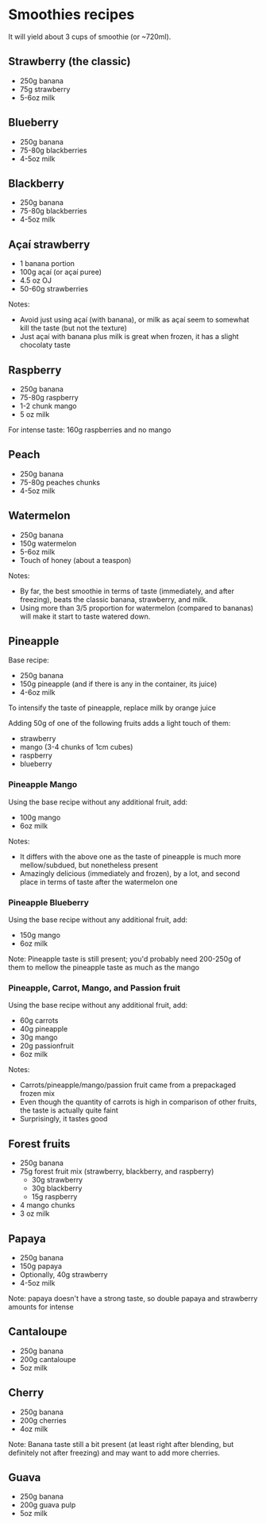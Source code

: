 # Smoothies recipes

It will yield about 3 cups of smoothie (or ~720ml).

## Strawberry (the classic)

- 250g banana
- 75g strawberry
- 5-6oz milk

## Blueberry

- 250g banana
- 75-80g blackberries
- 4-5oz milk

## Blackberry

- 250g banana
- 75-80g blackberries
- 4-5oz milk

## Açaí strawberry

- 1 banana portion
- 100g açaí (or açaí puree)
- 4.5 oz OJ
- 50-60g strawberries

Notes:
- Avoid just using açaí (with banana), or milk as açaí seem to somewhat kill the taste (but not the texture)
- Just açaí with banana plus milk is great when frozen, it has a slight chocolaty taste

## Raspberry

- 250g banana
- 75-80g raspberry
- 1-2 chunk mango
- 5 oz milk

For intense taste: 160g raspberries and no mango

## Peach

- 250g banana
- 75-80g peaches chunks
- 4-5oz milk

## Watermelon

- 250g banana
- 150g watermelon
- 5-6oz milk
- Touch of honey (about a teaspon)

Notes:
- By far, the best smoothie in terms of taste (immediately, and after freezing), beats the classic banana, strawberry, and milk.
- Using more than 3/5 proportion for watermelon (compared to bananas) will make it start to taste watered down. 

## Pineapple

Base recipe:
- 250g banana
- 150g pineapple (and if there is any in the container, its juice)
- 4-6oz milk

To intensify the taste of pineapple, replace milk by orange juice

Adding 50g of one of the following fruits adds a light touch of them:
- strawberry
- mango (3-4 chunks of 1cm cubes)
- raspberry
- blueberry

### Pineapple Mango

Using the base recipe without any additional fruit, add:
- 100g mango
- 6oz milk

Notes:
- It differs with the above one as the taste of pineapple is much more mellow/subdued, but nonetheless present
- Amazingly delicious (immediately and frozen), by a lot, and second place in terms of taste after the watermelon one

### Pineapple Blueberry

Using the base recipe without any additional fruit, add:
- 150g mango
- 6oz milk

Note: Pineapple taste is still present; you'd probably need 200-250g of them to mellow the pineapple taste as much as the mango

### Pineapple, Carrot, Mango, and Passion fruit

Using the base recipe without any additional fruit, add:
- 60g carrots
- 40g pineapple
- 30g mango
- 20g passionfruit
- 6oz milk

Notes:
- Carrots/pineapple/mango/passion fruit came from a prepackaged frozen mix
- Even though the quantity of carrots is high in comparison of other fruits, the taste is actually quite faint
- Surprisingly, it tastes good

## Forest fruits

- 250g banana
- 75g forest fruit mix (strawberry, blackberry, and raspberry)
  - 30g strawberry
  - 30g blackberry
  - 15g raspberry
- 4 mango chunks
- 3 oz milk

## Papaya

- 250g banana
- 150g papaya
- Optionally, 40g strawberry
- 4-5oz milk

Note: papaya doesn't have a strong taste, so double papaya and strawberry amounts for intense

## Cantaloupe

- 250g banana
- 200g cantaloupe
- 5oz milk

## Cherry

- 250g banana
- 200g cherries
- 4oz milk

Note: Banana taste still a bit present (at least right after blending, but definitely not after freezing) and may want to add more cherries.

## Guava

- 250g banana
- 200g guava pulp
- 5oz milk
